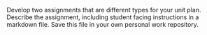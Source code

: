 Develop two assignments that are different types for your unit plan.
Describe the assignment, including student facing instructions in a markdown file. Save this file in your own personal work repository.
